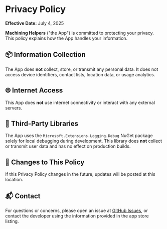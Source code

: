 # Privacy Policy

**Effective Date:** July 4, 2025

**Machining Helpers** ("the App") is committed to protecting your privacy. This policy explains how the App handles your information.

## 📦 Information Collection
The App does **not** collect, store, or transmit any personal data. It does not access device identifiers, contact lists, location data, or usage analytics.

## 🌐 Internet Access
This App does **not** use internet connectivity or interact with any external servers.

## 🧩 Third-Party Libraries
The App uses the `Microsoft.Extensions.Logging.Debug` NuGet package solely for local debugging during development. This library does **not** collect or transmit user data and has no effect on production builds.

## 🔄 Changes to This Policy
If this Privacy Policy changes in the future, updates will be posted at this location.

## 📬 Contact
For questions or concerns, please open an issue at [GitHub Issues](https://github.com/your-username/privacy-docs/issues), or contact the developer using the information provided in the app store listing.